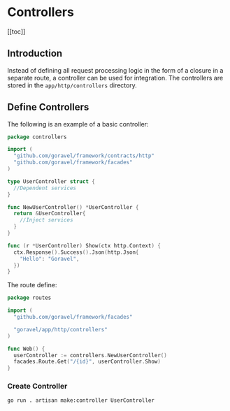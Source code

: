 # Controllers

[[toc]]

## Introduction

Instead of defining all request processing logic in the form of a closure in a separate route, a controller can be used for integration. The controllers are stored in the `app/http/controllers` directory.

## Define Controllers

The following is an example of a basic controller:

```go
package controllers

import (
  "github.com/goravel/framework/contracts/http"
  "github.com/goravel/framework/facades"
)

type UserController struct {
  //Dependent services
}

func NewUserController() *UserController {
  return &UserController{
    //Inject services
  }
}

func (r *UserController) Show(ctx http.Context) {
  ctx.Response().Success().Json(http.Json{
    "Hello": "Goravel",
  })
}
```

The route define:

```go
package routes

import (
  "github.com/goravel/framework/facades"

  "goravel/app/http/controllers"
)

func Web() {
  userController := controllers.NewUserController()
  facades.Route.Get("/{id}", userController.Show)
}
```

### Create Controller

```
go run . artisan make:controller UserController
```
